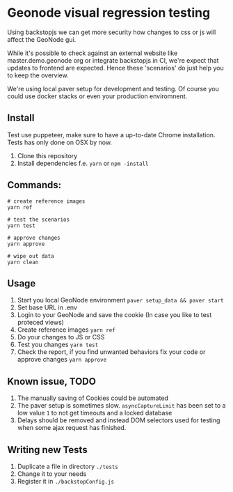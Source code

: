 # Geonode visual regression testing

Using backstopjs we can get more security how changes to css or js will affect the GeoNode gui.

While it's possible to check against an external website like master.demo.geonode org or integrate backstopjs in CI, we're expect that updates to frontend are expected. Hence these 'scenarios' do just help you to keep the overview.

We're using local paver setup for development and testing. Of course you could use docker stacks or even your production enviromnent.

## Install

Test use puppeteer, make sure to have a up-to-date Chrome installation. Tests has only done on OSX by now.

1. Clone this repository
2. Install dependencies f.e. `yarn` or `npm -install`


## Commands:

```
# create reference images
yarn ref

# test the scenarios
yarn test

# approve changes
yarn approve

# wipe out data
yarn clean
```

## Usage

1. Start you local GeoNode environment `paver setup_data && paver start`
2. Set base URL in .env
3. Login to your GeoNode and save the cookie (In case you like to test proteced views)
4. Create reference images `yarn ref`
5. Do your changes to JS or CSS
6. Test you changes `yarn test`
7. Check the report, if you find unwanted behaviors fix your code or approve changes `yarn approve`

## Known issue, TODO

1. The manually saving of Cookies could be automated
2. The paver setup is sometimes slow. `asyncCaptureLimit` has been set to a low value `1` to not get timeouts and a locked database
3. Delays should be removed and instead DOM selectors used for testing when some ajax request has finished.

## Writing new Tests

1. Duplicate a file in directory `./tests`
2. Change it to your needs
3. Register it in `./backstopConfig.js`
